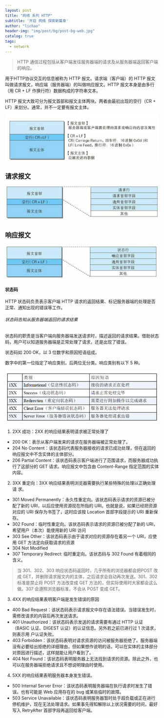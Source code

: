 ```yaml
---
layout: post
title: "网络 系列 HTTP"
subtitle: '开启 网络 探索新篇章'
author: "lichao"
header-img: "img/post/bg/post-bg-web.jpg" 
catalog: true
tags:
  - network 
---
```


> HTTP 通信过程包括从客户端发往服务器端的请求及从服务器端返回客户端的响应。


用于HTTP协议交互的信息被称为 HTTP 报文。请求端（客户端）的 HTTP 报文叫做请求报文，响应端（服务器端）的叫做响应报文。HTTP 报文本身是由多行（用 CR + LF 作换行符）数据构成的字符串文本。

HTTP 报文大致可分为报文首部和报文主体两块。两者由最初出现的空行（CR + LF）来划分。通常，并不一定要有报文主体。

![网络](/img/network/32.png)

## 请求报文
![网络](/img/network/34.png)

## 响应报文
![网络](/img/network/33.png)

#### 状态码
HTTP 状态码负责表示客户端 HTTP 请求的返回结果、标记服务器端的处理是否正常、通知出现的错误等工作。
###### 状态码告知从服务器端返回的请求结果
状态码的职责是当客户端向服务器端发送请求时，描述返回的请求结果。借助状态码，用户可以知道服务器端是正常处理了请求，还是出现了错误。

状态码如 200 OK，以 3 位数字和原因短语组成。

数字中的第一位指定了响应类别，后两位无分类。响应类别有以下 5
种。

![网络](/img/network/35.png)

1. 2XX 成功：2XX 的响应结果表明请求被正常处理了
  * 200 OK：表示从客户端发来的请求在服务器端被正常处理了。
  * 204 No Content：该状态码代表服务器接收的请求已成功处理，但在返回的响应报文中不含实体的主体部分。
  * 206 Partial Content：该状态码表示客户端进行了范围请求，而服务器成功执行了这部分的 GET 请求。响应报文中包含由 Content-Range 指定范围的实体内容。
2. 3XX 重定向：3XX 响应结果表明浏览器需要执行某些特殊的处理以正确处理请
求。
  * 301 Moved Permanently：永久性重定向。该状态码表示请求的资源已被分配了新的 URI，以后应使用资源现在所指的 URI。也就是说，如果已经把资源对应的 URI 保存为书签了，这时应该按 Location 首部字段提示的 URI 重新保存。
  * 302 Found：临时性重定向。该状态码表示请求的资源已被分配了新的 URI，希望用户（本次）能使用新的 URI 访问
  * 303 See Other：该状态码表示由于请求对应的资源存在着另一个 URI，应使用 GET 方法定向获取请求的资源
  * 304 Not Modified
  * 307 Temporary Redirect: 临时重定向。该状态码与 302 Found 有着相同的含义。

> 当 301、302、303 响应状态码返回时，几乎所有的浏览器都会把POST 改成 GET，并删除请求报文内的主体，之后请求会自动再次发送。301、302 标准是禁止将 POST 方法改变成 GET 方法的，但实际使用时大家都会这么做。307 会遵照浏览器标准，不会从 POST 变成 GET。

3. 4XX 的响应结果表明客户端是发生错误的原因
  * 400 Bad Request：该状态码表示请求报文中存在语法错误。当错误发生时，需修改请求的内容后再次发送请求。
  * 401 Unauthorized：该状态码表示发送的请求需要有通过 HTTP 认证（BASIC 认证、DIGEST 认证）的认证信息。另外若之前已进行过 1 次请求，则表示用 户认证失败。
  * 403 Forbidden：该状态码表明对请求资源的访问被服务器拒绝了。服务器端没有必要给出拒绝的详细理由，但如果想作说明的话，可以在实体的主体部分对原因进行描述，这样就能让用户看到了。
  * 404 Not Found：该状态码表明服务器上无法找到请求的资源。除此之外，也可以在服务器端拒绝请求且不想说明理由时使用。
4. 5XX 的响应结果表明服务器本身发生错误。
  * 500 Internal Server Error：该状态码表明服务器端在执行请求时发生了错误。也有可能是 Web 应用存在的 bug 或某些临时的故障。
  * 503 Service Unavailable：该状态码表明服务器暂时处于超负载或正在进行停机维护，现在无法处理请求。如果事先得知解除以上状况需要的时间，最好写入 RetryAfter 首部字段再返回给客户端。